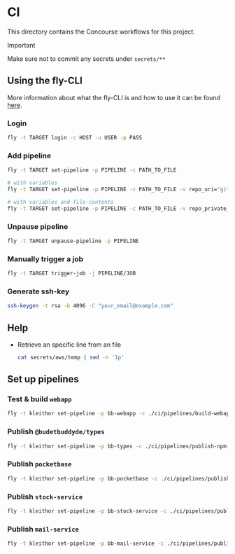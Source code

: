 # CI

This directory contains the Concourse workflows for this project.

> [!IMPORTANT]
> Make sure not to commit any secrets under `secrets/**`

## Using the fly-CLI

More information about what the fly-CLI is and how to use it can be found [here](https://concourse-ci.org/fly.html).

### Login

```bash
fly -t TARGET login -c HOST -u USER -p PASS
```

### Add pipeline

```bash
fly -t TARGET set-pipeline -p PIPELINE -c PATH_TO_FILE

# with variables
fly -t TARGET set-pipeline -p PIPELINE -c PATH_TO_FILE -v repo_uri="git@github.com:kleithor/ci.git"

# with variables and file-contents
fly -t TARGET set-pipeline -p PIPELINE -c PATH_TO_FILE -v repo_private_key="$(cat ./secrets/github/id_rsa)"
```

### Unpause pipeline

```bash
fly -t TARGET unpause-pipeline -p PIPELINE
```

### Manually trigger a job

```bash
fly -t TARGET trigger-job -j PIPELINE/JOB
```

### Generate ssh-key

```bash
ssh-keygen -t rsa -b 4096 -C "your_email@example.com"
```

## Help

- Retrieve an specific line from an file

  ```bash
  cat secrets/aws/temp | sed -n '1p'
  ```

## Set up pipelines

### Test & build `webapp`

```bash
fly -t kleithor set-pipeline -p bb-webapp -c ./ci/pipelines/build-webapp.pipeline.yml -v repo_uri="git@github.com:budgetbuddyde/budgetbuddyde.git" -v repo_private_key="$(cat ./ci/secrets/github/id_rsa)" -v repo_path="apps/webapp"
```

### Publish `@budetbuddyde/types`

```bash
fly -t kleithor set-pipeline -p bb-types -c ./ci/pipelines/publish-npm-package.pipeline.yml -v repo_uri="git@github.com:budgetbuddyde/budgetbuddyde.git" -v repo_private_key="$(cat ./ci/secrets/github/id_rsa)" -v repo_path="packages/types" -v version_bucket="$(cat ./ci/secrets/aws/bucket.txt | sed -n '3p')" -v service="pck_types" -v service_name="types" -v version_bucket_region="$(cat ./ci/secrets/aws/bucket.txt | sed -n '4p')" -v version_bucket_access_key="$(cat ./ci/secrets/aws/bucket.txt | sed -n '1p')" -v version_bucket_secret="$(cat ./ci/secrets/aws/bucket.txt | sed -n '2p')" -v npm_token="$(cat ./ci/secrets/npmjs/npm_token)"
```

### Publish `pocketbase`

```bash
fly -t kleithor set-pipeline -p bb-pocketbase -c ./ci/pipelines/publish-go-service.pipeline.yml -v repo_uri="git@github.com:budgetbuddyde/budgetbuddyde.git" -v repo_private_key="$(cat ./ci/secrets/github/id_rsa)" -v repo_path="services/pocketbase" -v docker_image="ghcr.io/budgetbuddyde/pocketbase" -v docker_username="tklein1801" -v docker_password="$(cat ./ci/secrets/github/pat)" -v version_bucket="$(cat ./ci/secrets/aws/bucket.txt | sed -n '3p')" -v service="bb_pocketbase" -v service_name="pocketbase" -v version_bucket_region="$(cat ./ci/secrets/aws/bucket.txt | sed -n '4p')" -v version_bucket_access_key="$(cat ./ci/secrets/aws/bucket.txt | sed -n '1p')" -v version_bucket_secret="$(cat ./ci/secrets/aws/bucket.txt | sed -n '2p')"
```

### Publish `stock-service`

```bash
fly -t kleithor set-pipeline -p bb-stock-service -c ./ci/pipelines/publish-node-service.pipeline.yml -v repo_uri="git@github.com:budgetbuddyde/budgetbuddyde.git" -v repo_private_key="$(cat ./ci/secrets/github/id_rsa)" -v repo_path="services/stock-service" -v docker_image="ghcr.io/budgetbuddyde/stock-service" -v docker_username="tklein1801" -v docker_password="$(cat ./ci/secrets/github/pat)" -v version_bucket="$(cat ./ci/secrets/aws/bucket.txt | sed -n '3p')" -v service="bb_stock_service" -v service_name="stock-service" -v version_bucket_region="$(cat ./ci/secrets/aws/bucket.txt | sed -n '4p')" -v version_bucket_access_key="$(cat ./ci/secrets/aws/bucket.txt | sed -n '1p')" -v version_bucket_secret="$(cat ./ci/secrets/aws/bucket.txt | sed -n '2p')"
```

### Publish `mail-service`

```bash
fly -t kleithor set-pipeline -p bb-mail-service -c ./ci/pipelines/publish-node-service.pipeline.yml -v repo_uri="git@github.com:budgetbuddyde/budgetbuddyde.git" -v repo_private_key="$(cat ./ci/secrets/github/id_rsa)" -v repo_path="services/mail-service" -v docker_image="ghcr.io/budgetbuddyde/mail-service" -v docker_username="tklein1801" -v docker_password="$(cat ./ci/secrets/github/pat)" -v version_bucket="$(cat ./ci/secrets/aws/bucket.txt | sed -n '3p')" -v service="bb_mail_service" -v service_name="mail-service" -v version_bucket_region="$(cat ./ci/secrets/aws/bucket.txt | sed -n '4p')" -v version_bucket_access_key="$(cat ./ci/secrets/aws/bucket.txt | sed -n '1p')" -v version_bucket_secret="$(cat ./ci/secrets/aws/bucket.txt | sed -n '2p')"
```
